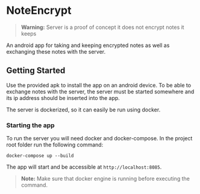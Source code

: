 # NoteEncrypt

> **Warning:** Server is a proof of concept it does not encrypt notes it keeps

An android app for taking and keeping encrypted notes as well as exchanging these notes with the server.

## Getting Started

Use the provided apk to install the app on an android device. 
To be able to exchange notes with the server, the server must be started somewhere and its ip address should be inserted into the app.

The server is dockerized, so it can easily be run using docker.

### Starting the app
To run the server you will need docker and docker-compose. In the project root folder run the following command:

	docker-compose up --build

The app will start and be accessible at `http://localhost:8085`.


> **Note:** Make sure that docker engine is running before executing the command.